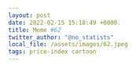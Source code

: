 ```yaml
---
layout: post
date: 2022-02-15 15:18:49 +0000.
title: Meme #62
twitter_author: "@no_statists"
local_file: /assets/images/62.jpeg
tags: price-index cartoon
---
```

